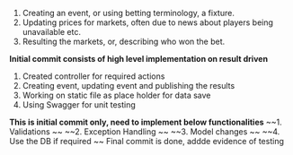 1. Creating an event, or using betting terminology, a fixture.
2. Updating prices for markets, often due to news about players being unavailable etc.
3. Resulting the markets, or, describing who won the bet.

**Initial commit consists of high level implementation on result driven**
1. Created controller for required actions
2. Creating event, updating event and publishing the results
3. Working on static file as place holder for data save
4. Using Swagger for unit testing  

**This is initial commit only, need to implement below functionalities**
~~1. Validations
~~ ~~2. Exception Handling
~~ ~~3. Model changes
~~ ~~4. Use the DB if required ~~
Final commit is done, addde evidence of testing 
